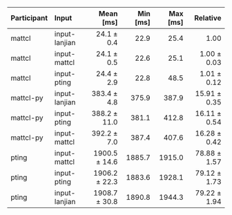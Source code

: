 | Participant | Input | Mean [ms] | Min [ms] | Max [ms] | Relative |
|:---|:---|---:|---:|---:|---:|
| mattcl | input-lanjian | 24.1 ± 0.4 | 22.9 | 25.4 | 1.00 |
| mattcl | input-mattcl | 24.1 ± 0.5 | 22.6 | 25.1 | 1.00 ± 0.03 |
| mattcl | input-pting | 24.4 ± 2.9 | 22.8 | 48.5 | 1.01 ± 0.12 |
| mattcl-py | input-lanjian | 383.4 ± 4.8 | 375.9 | 387.9 | 15.91 ± 0.35 |
| mattcl-py | input-pting | 388.2 ± 11.0 | 381.1 | 412.8 | 16.11 ± 0.54 |
| mattcl-py | input-mattcl | 392.2 ± 7.0 | 387.4 | 407.6 | 16.28 ± 0.42 |
| pting | input-mattcl | 1900.5 ± 14.6 | 1885.7 | 1915.0 | 78.88 ± 1.57 |
| pting | input-pting | 1906.2 ± 22.3 | 1883.6 | 1928.1 | 79.12 ± 1.73 |
| pting | input-lanjian | 1908.7 ± 30.8 | 1890.8 | 1944.3 | 79.22 ± 1.94 |
